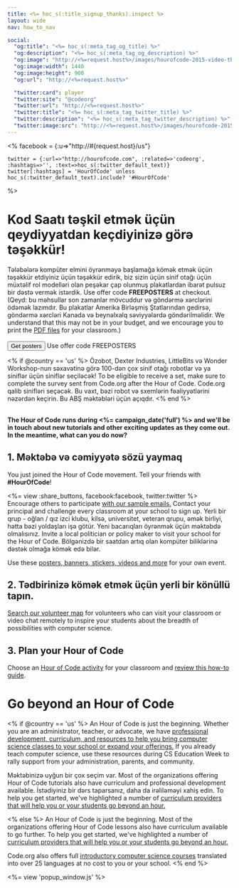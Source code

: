 ```yaml
---
title: <%= hoc_s(:title_signup_thanks).inspect %>
layout: wide
nav: how_to_nav

social:
  "og:title": "<%= hoc_s(:meta_tag_og_title) %>"
  "og:description": "<%= hoc_s(:meta_tag_og_description) %>"
  "og:image": "http://<%=request.host%>/images/hourofcode-2015-video-thumbnail.png"
  "og:image:width": 1440
  "og:image:height": 900
  "og:url": "http://<%=request.host%>"

  "twitter:card": player
  "twitter:site": "@codeorg"
  "twitter:url": "http://<%=request.host%>"
  "twitter:title": "<%= hoc_s(:meta_tag_twitter_title) %>"
  "twitter:description": "<%= hoc_s(:meta_tag_twitter_description) %>"
  "twitter:image:src": "http://<%=request.host%>/images/hourofcode-2015-video-thumbnail.png"
---
```

<%
    facebook = {:u=>"http://#{request.host}/us"}

    twitter = {:url=>"http://hourofcode.com", :related=>'codeorg', :hashtags=>'', :text=>hoc_s(:twitter_default_text)}
    twitter[:hashtags] = 'HourOfCode' unless hoc_s(:twitter_default_text).include? '#HourOfCode'
%>

# Kod Saatı təşkil etmək üçün qeydiyyatdan keçdiyinizə görə təşəkkür!

Tələbələrə kompüter elmini öyrənməyə başlamağa kömək etmək üçün təşəkkür etdiyiniz üçün təşəkkür edirik, biz sizin üçün sinif otağı üçün müxtəlif rol modelləri olan peşəkar çap olunmuş plakatlardan ibarət pulsuz bir dəstə vermək istərdik. Use offer code **FREEPOSTERS** at checkout. (Qeyd: bu məhsullar son zamanlar mövcuddur və göndərmə xərclərini ödəmək lazımdır. Bu plakatlar Amerika Birləşmiş Ştatlarından gedirsə, göndərmə xərcləri Kanada və beynəlxalq səviyyələrdə göndərilməlidir. We understand that this may not be in your budget, and we encourage you to print the [PDF files](https://code.org/inspire) for your classroom.)  
<br /> [<button>Get posters</button>](https://store.code.org/products/code-org-posters-set-of-12) Use offer code FREEPOSTERS

<% if @country == 'us' %> Özobot, Dexter Industries, LittleBits və Wonder Workshop-nun səxavətinə görə 100-dən çox sinif otağı robotlar və ya siniflər üçün siniflər seçiləcək! To be eligible to receive a set, make sure to complete the survey sent from Code.org after the Hour of Code. Code.org qalib sinifləri seçəcək. Bu vaxt, bəzi robot və sxemlərin fəaliyyətlərini nəzərdən keçirin. Bu ABŞ məktəbləri üçün açıqdır. <% end %>

<br /> **The Hour of Code runs during <%= campaign_date('full') %> and we'll be in touch about new tutorials and other exciting updates as they come out. In the meantime, what can you do now?**

## 1. Məktəbə və cəmiyyətə sözü yaymaq

You just joined the Hour of Code movement. Tell your friends with **#HourOfCode**!

<%= view :share_buttons, facebook:facebook, twitter:twitter %> <br /> Encourage others to participate [with our sample emails.](<%= resolve_url('/promote/resources#sample-emails') %>) Contact your principal and challenge every classroom at your school to sign up. Yerli bir qrup - oğlan / qız izci klubu, kilsə, universitet, veteran qrupu, əmək birliyi, hətta bəzi yoldaşları işə götür. Yeni bacarıqları öyrənmək üçün məktəbdə olmalısınız. Invite a local politician or policy maker to visit your school for the Hour of Code. Bölgənizdə bir saatdan artıq olan kompüter biliklərinə dəstək olmağa kömək edə bilər.

Use these [posters, banners, stickers, videos and more](<%= resolve_url('/promote/resources') %>) for your own event.

## 2. Tədbirinizə kömək etmək üçün yerli bir könüllü tapın.

[Search our volunteer map](<%= codeorg_url('/volunteer/local') %>) for volunteers who can visit your classroom or video chat remotely to inspire your students about the breadth of possibilities with computer science.

## 3. Plan your Hour of Code

Choose an [Hour of Code activity](https://hourofcode.com/learn) for your classroom and [review this how-to guide](<%= resolve_url('/how-to') %>).

# Go beyond an Hour of Code

<% if @country == 'us' %> An Hour of Code is just the beginning. Whether you are an administrator, teacher, or advocate, we have [professional development, curriculum, and resources to help you bring computer science classes to your school or expand your offerings.](https://code.org/yourschool) If you already teach computer science, use these resources during CS Education Week to rally support from your administration, parents, and community.

Məktəbinizə uyğun bir çox seçim var. Most of the organizations offering Hour of Code tutorials also have curriculum and professional development available. İstədiyiniz bir dərs taparsanız, daha da irəliləməyi xahiş edin. To help you get started, we've highlighted a number of [curriculum providers that will help you or your students go beyond an hour.](https://hourofcode.com/beyond)

<% else %> An Hour of Code is just the beginning. Most of the organizations offering Hour of Code lessons also have curriculum available to go further. To help you get started, we've highlighted a number of [curriculum providers that will help you or your students go beyond an hour.](https://hourofcode.com/beyond)

Code.org also offers full [introductory computer science courses](https://code.org/educate/curriculum/cs-fundamentals-international) translated into over 25 languages at no cost to you or your school. <% end %>

<%= view 'popup_window.js' %>